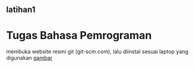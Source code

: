 ## latihan1 

# Tugas Bahasa Pemrograman
membuka website resmi git (git-scm.com), lalu diinstal sesuai laptop yang digunakan 
[gambar](gambar/arul1.png)

